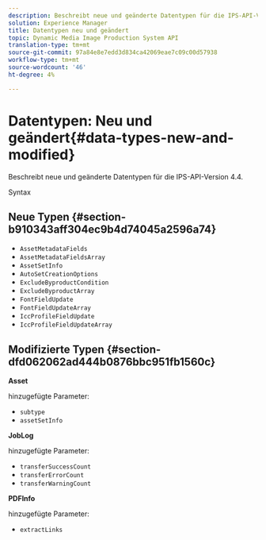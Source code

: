 ```yaml
---
description: Beschreibt neue und geänderte Datentypen für die IPS-API-Version 4.4.
solution: Experience Manager
title: Datentypen neu und geändert
topic: Dynamic Media Image Production System API
translation-type: tm+mt
source-git-commit: 97a84e8e7edd3d834ca42069eae7c09c00d57938
workflow-type: tm+mt
source-wordcount: '46'
ht-degree: 4%

---
```



# Datentypen: Neu und geändert{#data-types-new-and-modified}

Beschreibt neue und geänderte Datentypen für die IPS-API-Version 4.4.

Syntax

## Neue Typen {#section-b910343aff304ec9b4d74045a2596a74}

* `AssetMetadataFields`
* `AssetMetadataFieldsArray`
* `AssetSetInfo`
* `AutoSetCreationOptions`
* `ExcludeByproductCondition`
* `ExcludeByproductArray`
* `FontFieldUpdate`
* `FontFieldUpdateArray`
* `IccProfileFieldUpdate`
* `IccProfileFieldUpdateArray`

## Modifizierte Typen {#section-dfd062062ad444b0876bbc951fb1560c}

**Asset**

hinzugefügte Parameter:

* `subtype`
* `assetSetInfo`

**JobLog**

hinzugefügte Parameter:

* `transferSuccessCount`
* `transferErrorCount`
* `transferWarningCount`

**PDFInfo**

hinzugefügte Parameter:

* `extractLinks`

